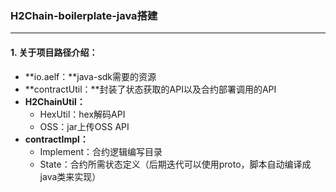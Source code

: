 ### H2Chain-boilerplate-java搭建

------

#### 1. 关于项目路径介绍：

- **io.aelf：**java-sdk需要的资源
- **contractUtil：**封装了状态获取的API以及合约部署调用的API
- **H2ChainUtil：**
  - HexUtil：hex解码API
  - OSS：jar上传OSS API
- **contractImpl：**
  - Implement：合约逻辑编写目录
  - State：合约所需状态定义（后期迭代可以使用proto，脚本自动编译成java类来实现）